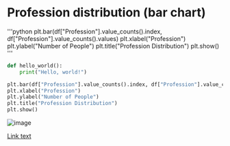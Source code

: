 # Profession distribution (bar chart)
'''python
plt.bar(df["Profession"].value_counts().index, df["Profession"].value_counts().values)
plt.xlabel("Profession")
plt.ylabel("Number of People")
plt.title("Profession Distribution")
plt.show()
'''
```python
def hello_world():
    print("Hello, world!")
```
```python
plt.bar(df["Profession"].value_counts().index, df["Profession"].value_counts().values)
plt.xlabel("Profession")
plt.ylabel("Number of People")
plt.title("Profession Distribution")
plt.show()
```
![image](https://github.com/user-attachments/assets/2aaff14d-b2ed-49ef-a2e0-12e2e2a577bc)

[Link text](https://example.com)
